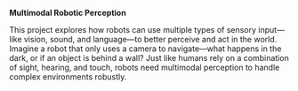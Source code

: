 **Multimodal Robotic Perception**

This project explores how robots can use multiple types of sensory input—like vision, sound, and language—to better perceive and act in the world.
Imagine a robot that only uses a camera to navigate—what happens in the dark, or if an object is behind a wall? Just like humans rely on a combination of sight, hearing, and touch, robots need multimodal perception to handle complex environments robustly.
